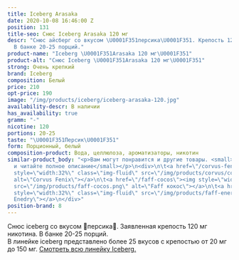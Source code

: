 ```yaml
---
title: Iceberg Arasaka
date: 2020-10-08 16:46:00 Z
position: 131
title-seo: Снюс Iceberg Arasaka 120 мг
descr: "Снюс айсберг со вкусом \U0001F351персика\U0001F351. Крепость 120 мг никотина.
  В банке 20-25 порций."
product-name: "Iceberg \U0001F351Arasaka 120 мг\U0001F351"
product-alt: "Снюс Iceberg \U0001F351Arasaka 120 мг\U0001F351"
strong: Очень крепкий
brand: Iceberg
composition: Белый
price: 210
opt-price: 190
image: "/img/products/iceberg/iceberg-arasaka-120.jpg"
availability-descr: В наличии
has_availability: true
gramm: "-"
nicotine: 120
portions: 20-25
taste: "\U0001F351Персик\U0001F351"
form: Порционный, белый
composition-product: Вода, целлюлоза, ароматизаторы, никотин
similar-product_body: "<p>Вам могут понравится и другие товары. <small>Жмите на картинки
  и читайте полное описание</small></p>\n<div>\n\t<a href=\"/corvus-fenix-barberry\"><img
  style=\"width:32%\" class=\"img-fluid\" src=\"/img/products/corvus/corvus-fenix.png\"
  alt=\"Corvus Fenix\"></a>\n\t<a href=\"/faff-cocos\"><img style=\"width:32%\" class=\"img-fluid\"
  src=\"/img/products/faff-cocos.png\" alt=\"Faff кокос\"></a>\n\t<a href=\"/faff-snus-energy\"><img
  style=\"width:32%\" class=\"img-fluid\" src=\"/img/products/faff-energy.png\" alt=\"Faff
  Enedry\"></a>\n</div>"
position-brand: 8
---
```


Снюс iceberg со вкусом 🍑персика🍑. Заявленная крепость 120 мг никотина. В банке 20-25 порций.<br> 
В линейке iceberg представлено более 25 вкусов с крепостью от 20 мг до 150 мг. <a href="/iceberg">Смотреть всю линейку Iceberg.</a>